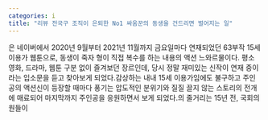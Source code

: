 ```yaml
---
categories: i
title: "리뷰 전국구 조직이 은퇴한 No1 싸움꾼의 동생을 건드리면 벌어지는 일"
---
```

은 네이버에서 2020년 9월부터 2021년 11월까지 금요일마다 연재되었던 63부작 15세 이용가 웹툰으로, 동생이 죽자 형이 직접 복수를 하는 내용의 액션 느와르물이다. 평소 영화, 드라마, 웹툰 구분 없이 즐겨보던 장르인데, 당시 정말 재미있는 신작이 연재 중이라는 입소문을 듣고 찾아보게 되었다.감상하는 내내 15세 이용가임에도 불구하고 주인공의 액션신이 등장할 때마다 풍기는 압도적인 분위기와 질질 끌지 않는 스토리의 전개에 매료되어 마지막까지 주인공을 응원하면서 보게 되었다.의 줄거리는 15년 전, 국회의원들이